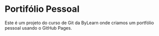 # Portifólio Pessoal
Este é um projeto do curso de Git da ByLearn onde criamos um portfólio pessoal usando o GitHub Pages.
